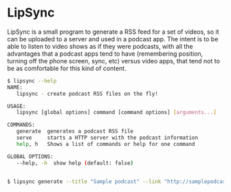 # LipSync

LipSync is a small program to generate a RSS feed for a set of videos,
so it can be uploaded to a server and used in a podcast app. The
intent is to be able to listen to video shows as if they were
podcasts, with all the advantages that a podcast apps tend to have
(remembering position, turning off the phone screen, sync, etc) versus
video apps, that tend not to be as comfortable for this kind of
content.

```sh
$ lipsync --help
NAME:
   lipsync - create podcast RSS files on the fly!

USAGE:
   lipsync [global options] command [command options] [arguments...]

COMMANDS:
   generate  generates a podcast RSS file
   serve     starts a HTTP server with the podcast information
   help, h   Shows a list of commands or help for one command

GLOBAL OPTIONS:
   --help, -h  show help (default: false)


$ lipsync generate --title "Sample podcast" --link "http://samplepodcast.com/files" --files ./files
```
